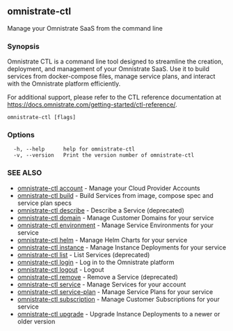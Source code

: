 ## omnistrate-ctl

Manage your Omnistrate SaaS from the command line

### Synopsis


Omnistrate CTL is a command line tool designed to streamline the creation,
deployment, and management of your Omnistrate SaaS. Use it to build services
from docker-compose files, manage service plans, and interact with the
Omnistrate platform efficiently.

For additional support, please refer to the CTL reference documentation at
https://docs.omnistrate.com/getting-started/ctl-reference/.

```
omnistrate-ctl [flags]
```

### Options

```
  -h, --help      help for omnistrate-ctl
  -v, --version   Print the version number of omnistrate-ctl
```

### SEE ALSO

* [omnistrate-ctl account](omnistrate-ctl_account.md)	 - Manage your Cloud Provider Accounts
* [omnistrate-ctl build](omnistrate-ctl_build.md)	 - Build Services from image, compose spec and service plan specs
* [omnistrate-ctl describe](omnistrate-ctl_describe.md)	 - Describe a Service (deprecated)
* [omnistrate-ctl domain](omnistrate-ctl_domain.md)	 - Manage Customer Domains for your service
* [omnistrate-ctl environment](omnistrate-ctl_environment.md)	 - Manage Service Environments for your service
* [omnistrate-ctl helm](omnistrate-ctl_helm.md)	 - Manage Helm Charts for your service
* [omnistrate-ctl instance](omnistrate-ctl_instance.md)	 - Manage Instance Deployments for your service
* [omnistrate-ctl list](omnistrate-ctl_list.md)	 - List Services (deprecated)
* [omnistrate-ctl login](omnistrate-ctl_login.md)	 - Log in to the Omnistrate platform
* [omnistrate-ctl logout](omnistrate-ctl_logout.md)	 - Logout
* [omnistrate-ctl remove](omnistrate-ctl_remove.md)	 - Remove a Service (deprecated)
* [omnistrate-ctl service](omnistrate-ctl_service.md)	 - Manage Services for your account
* [omnistrate-ctl service-plan](omnistrate-ctl_service-plan.md)	 - Manage Service Plans for your service
* [omnistrate-ctl subscription](omnistrate-ctl_subscription.md)	 - Manage Customer Subscriptions for your service
* [omnistrate-ctl upgrade](omnistrate-ctl_upgrade.md)	 - Upgrade Instance Deployments to a newer or older version

